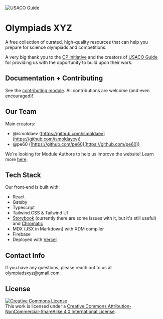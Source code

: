 ![USACO Guide](./src/assets/banner-image-big.jpg)

# Olympiads XYZ

A free collection of curated, high-quality resources that can help you prepare for science olympiads and competitions.

A very big thank you to the [CP Initiative](https://joincpi.org/) and the creators of [USACO Guide](https://usaco.guide/) for providing us with the opportunity to build upon their work.

## Documentation + Contributing

See the [contributing module](https://olympiads-xyz-bg.vercel.app/general/contributing). All
contributions are welcome (and even encouraged)!

## Our Team

Main creators:
- @ismoldaev ([https://github.com/ismoldaev](https://github.com/ismoldayev))
- @pe60 ([https://github.com/pe60](https://github.com/pe60))

We're looking for Module Authors to help us improve the website! Learn more
[here](https://olympiads-xyz-bg.vercel.app/general/become-author).

## Tech Stack

Our front-end is built with:

- React
- Gatsby
- Typescript
- Tailwind CSS & Tailwind UI
- [Storybook](https://storybook.js.org/) (currently there are some issues with it, but it's still useful) and
  [Chromatic](https://www.chromatic.com/)
- MDX (JSX in Markdown) with XDM compiler
- Firebase
- Deployed with
  [Vercel](https://vercel.com/)

## Contact Info

If you have any questions, please reach out to us at olympiadsxyz@gmail.com.

## License

<a rel="license" href="http://creativecommons.org/licenses/by-nc-sa/4.0/"><img alt="Creative Commons License" style="border-width:0" src="https://i.creativecommons.org/l/by-nc-sa/4.0/88x31.png" /></a><br />This
work is licensed under a
<a rel="license" href="http://creativecommons.org/licenses/by-nc-sa/4.0/">Creative
Commons Attribution-NonCommercial-ShareAlike 4.0 International License</a>.
